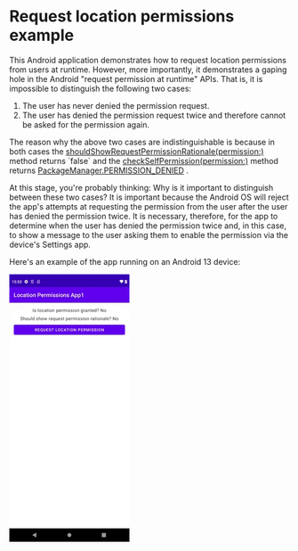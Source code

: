 # Request location permissions example

This Android application demonstrates how to request location permissions from users at runtime.
However, more importantly, it demonstrates a gaping hole in the Android "request permission at
runtime" APIs. That is, it is impossible to distinguish the following two cases:

1. The user has never denied the permission request.
2. The user has denied the permission request twice and therefore cannot be asked for the permission
   again.

The reason why the above two cases are indistinguishable is because in both cases
the [shouldShowRequestPermissionRationale(permission:)](https://developer.android.com/reference/android/app/Activity#shouldShowRequestPermissionRationale(java.lang.String))
method returns `false` and
the [checkSelfPermission(permission:)](https://developer.android.com/reference/android/content/ContextWrapper#checkSelfPermission(java.lang.String))
method
returns [PackageManager.PERMISSION_DENIED](https://developer.android.com/reference/android/content/pm/PackageManager#PERMISSION_DENIED)
.

At this stage, you're probably thinking: Why is it important to distinguish between these two cases?
It is important because the Android OS will reject the app's attempts at requesting the permission
from the user after the user has denied the permission twice. It is necessary, therefore, for the
app to determine when the user has denied the permission twice and, in this case, to show a message
to the user asking them to enable the permission via the device's Settings app.

Here's an example of the app running on an Android 13 device:

![Demo of application](demo.gif)
